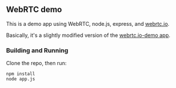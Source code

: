 ## WebRTC demo

This is a demo app using WebRTC, node.js, express, and [webrtc.io](https://github.com/webRTC/webRTC.io).

Basically, it's a slightly modified version of the [webrtc.io-demo app](https://github.com/webRTC/webrtc.io-demo).

### Building and Running

Clone the repo, then run:

    npm install
    node app.js
